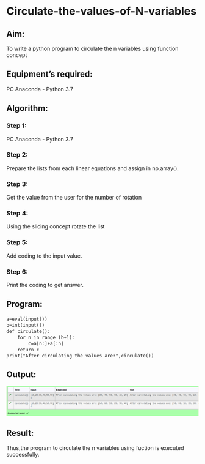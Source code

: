 # Circulate-the-values-of-N-variables
## Aim:
To write a python program to circulate the n variables using function concept
## Equipment’s required:
PC
Anaconda - Python 3.7
## Algorithm: 
### Step 1: 
PC Anaconda - Python 3.7
### Step 2: 
Prepare the lists from each linear equations and assign in np.array().
### Step 3: 
Get the value from the user for the number of rotation
### Step 4: 
Using the slicing concept rotate the list
### Step 5: 
Add coding to the input value.
### Step 6:
Print the coding to get answer.
## Program:
```
a=eval(input())
b=int(input())
def circulate():
    for n in range (b+1):
        c=a[n:]+a[:n]
    return c
print("After circulating the values are:",circulate())
```
## Output:
![circulate.png](./images/circulate.png)
## Result:
Thus,the program to circulate the n variables using fuction is executed successfully.